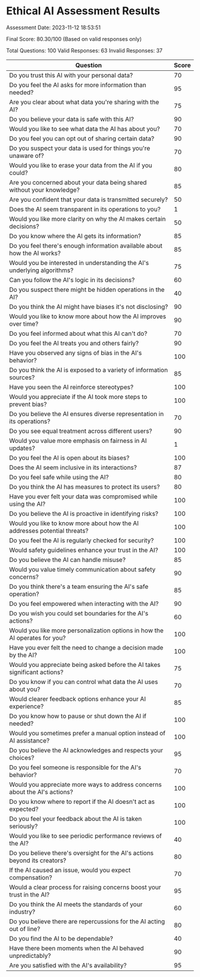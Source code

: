 # Ethical AI Assessment Results

Assessment Date: 2023-11-12 18:53:51

Final Score: 80.30/100 (Based on valid responses only)

Total Questions: 100
Valid Responses: 63
Invalid Responses: 37

Question|Score
-|-
Do you trust this AI with your personal data?|70
Do you feel the AI asks for more information than needed?|95
Are you clear about what data you're sharing with the AI?|75
Do you believe your data is safe with this AI?|90
Would you like to see what data the AI has about you?|70
Do you feel you can opt out of sharing certain data?|90
Do you suspect your data is used for things you're unaware of?|70
Would you like to erase your data from the AI if you could?|80
Are you concerned about your data being shared without your knowledge?|85
Are you confident that your data is transmitted securely?|50
Does the AI seem transparent in its operations to you?|1
Would you like more clarity on why the AI makes certain decisions?|50
Do you know where the AI gets its information?|85
Do you feel there's enough information available about how the AI works?|85
Would you be interested in understanding the AI's underlying algorithms?|75
Can you follow the AI's logic in its decisions?|60
Do you suspect there might be hidden operations in the AI?|40
Do you think the AI might have biases it's not disclosing?|90
Would you like to know more about how the AI improves over time?|90
Do you feel informed about what this AI can't do?|70
Do you feel the AI treats you and others fairly?|90
Have you observed any signs of bias in the AI's behavior?|100
Do you think the AI is exposed to a variety of information sources?|85
Have you seen the AI reinforce stereotypes?|100
Would you appreciate if the AI took more steps to prevent bias?|100
Do you believe the AI ensures diverse representation in its operations?|70
Do you see equal treatment across different users?|90
Would you value more emphasis on fairness in AI updates?|1
Do you feel the AI is open about its biases?|100
Does the AI seem inclusive in its interactions?|87
Do you feel safe while using the AI?|80
Do you think the AI has measures to protect its users?|80
Have you ever felt your data was compromised while using the AI?|100
Do you believe the AI is proactive in identifying risks?|100
Would you like to know more about how the AI addresses potential threats?|100
Do you feel the AI is regularly checked for security?|100
Would safety guidelines enhance your trust in the AI?|100
Do you believe the AI can handle misuse?|85
Would you value timely communication about safety concerns?|90
Do you think there's a team ensuring the AI's safe operation?|85
Do you feel empowered when interacting with the AI?|90
Do you wish you could set boundaries for the AI's actions?|60
Would you like more personalization options in how the AI operates for you?|100
Have you ever felt the need to change a decision made by the AI?|100
Would you appreciate being asked before the AI takes significant actions?|75
Do you know if you can control what data the AI uses about you?|70
Would clearer feedback options enhance your AI experience?|85
Do you know how to pause or shut down the AI if needed?|100
Would you sometimes prefer a manual option instead of AI assistance?|100
Do you believe the AI acknowledges and respects your choices?|95
Do you feel someone is responsible for the AI's behavior?|70
Would you appreciate more ways to address concerns about the AI's actions?|100
Do you know where to report if the AI doesn't act as expected?|100
Do you feel your feedback about the AI is taken seriously?|100
Would you like to see periodic performance reviews of the AI?|40
Do you believe there's oversight for the AI's actions beyond its creators?|80
If the AI caused an issue, would you expect compensation?|70
Would a clear process for raising concerns boost your trust in the AI?|95
Do you think the AI meets the standards of your industry?|60
Do you believe there are repercussions for the AI acting out of line?|80
Do you find the AI to be dependable?|40
Have there been moments when the AI behaved unpredictably?|90
Are you satisfied with the AI's availability?|95